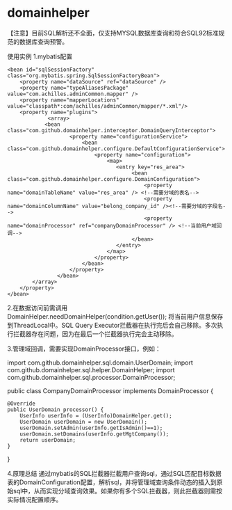 # domainhelper

【注意】目前SQL解析还不全面，仅支持MYSQL数据库查询和符合SQL92标准规范的数据库查询预警。

使用实例
1.mybatis配置
  <bean id="companyDomainProcessor" class="com.achilles.adminCommon.util.CompanyDomainProcessor"/>

	<bean id="sqlSessionFactory" class="org.mybatis.spring.SqlSessionFactoryBean">
		<property name="dataSource" ref="dataSource" />
		<property name="typeAliasesPackage" value="com.achilles.adminCommon.mapper" />
        <property name="mapperLocations" value="classpath*:com/achilles/adminCommon/mapper/*.xml"/>
        <property name="plugins">
        		 <array>
                <bean class="com.github.domainhelper.interceptor.DomainQueryInterceptor">
        		 		<property name="configurationService">
        		 			<bean class="com.github.domainhelper.configure.DefaultConfigurationService">
        		 				<property name="configuration">
        		 					<map>
	        		 				   <entry key="res_area">
	        		 				   		<bean class="com.github.domainhelper.configure.DomainConfiguration">
	        		 				   			<property name="domainTableName" value="res_area" /> <!--需要分域的表名-->
	        		 				   			<property name="domainColumnName" value="belong_company_id" /><!--需要分域的字段名-->
	        		 				   			<property name="domainProcessor" ref="companyDomainProcessor" /> <!--当前用户域回调-->
	        		 				   		</bean>
	        		 				   </entry>
	        		 				</map>
        		 				</property>
        		 			</bean>
        		 		</property>
        		 	</bean>
            </array>
        </property>
	</bean>
  
2.在数据访问前需调用
    DomainHelper.needDomainHelper(condition.getUser());
  将当前用户信息保存到ThreadLocal中。SQL Query Executor拦截器在执行完后会自己移除。多次执行拦截器存在问题，因为在最后一个拦截器执行完会主动移除。
  
3.管理域回调，需要实现DomainProcessor接口，例如：

import com.github.domainhelper.sql.domain.UserDomain;
import com.github.domainhelper.sql.helper.DomainHelper;
import com.github.domainhelper.sql.processor.DomainProcessor;

public class CompanyDomainProcessor implements DomainProcessor {

	@Override
	public UserDomain processor() {
		UserInfo userInfo = (UserInfo)DomainHelper.get();
		UserDomain userDomain = new UserDomain();
		userDomain.setAdmin(userInfo.getIsAdmin()==1);
		userDomain.setDomains(userInfo.getMgtCompany());
		return userDomain;
	}
}

4.原理总结
  通过mybatis的SQL拦截器拦截用户查询sql，通过SQL匹配目标数据表的DomainConfiguration配置，解析sql，并将管理域查询条件动态的插入到原始sql中，从而实现分域查询效果。如果你有多个SQL拦截器，则此拦截器则需按实际情况配置顺序。
